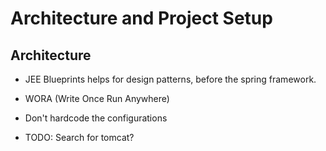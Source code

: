 # Architecture and Project Setup

## Architecture

* JEE Blueprints helps for design patterns, before the spring framework.
* WORA (Write Once Run Anywhere)
* Don't hardcode the configurations

* TODO: Search for tomcat?
